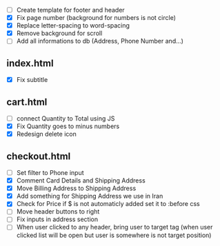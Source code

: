 - [ ] Create template for footer and header
- [x] Fix page number (background for numbers is not circle)
- [x] Replace letter-spacing to word-spacing
- [x] Remove background for scroll
- [ ] Add all informations to db (Address, Phone Number and...)

## index.html
- [x] Fix subtitle 

## cart.html
- [ ] connect Quantity to Total using JS
- [x] Fix Quantity goes to minus numbers
- [x] Redesign delete icon

## checkout.html
- [ ] Set filter to Phone input
- [x] Comment Card Details and Shipping Address
- [x] Move Billing Address to Shipping Address
- [x] Add something for Shipping Address we use in Iran
- [x] Check for Price if $ is not automaticly added set it to :before css
- [ ] Move header buttons to right
- [ ] Fix inputs in address section
- [ ] When user clicked to any header, bring user to target tag (when user clicked list will be open but user is somewhere is not target position)